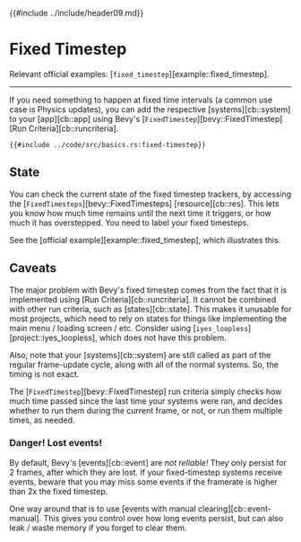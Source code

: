 {{#include ../include/header09.md}}

# Fixed Timestep

Relevant official examples:
[`fixed_timestep`][example::fixed_timestep].

---

If you need something to happen at fixed time intervals (a common use case
is Physics updates), you can add the respective [systems][cb::system] to
your [app][cb::app] using Bevy's [`FixedTimestep`][bevy::FixedTimestep]
[Run Criteria][cb::runcriteria].

```rust,no_run,noplayground
{{#include ../code/src/basics.rs:fixed-timestep}}
```

## State

You can check the current state of the fixed timestep trackers, by accessing
the [`FixedTimesteps`][bevy::FixedTimesteps] [resource][cb::res]. This lets
you know how much time remains until the next time it triggers, or how much
it has overstepped. You need to label your fixed timesteps.

See the [official example][example::fixed_timestep], which illustrates this.

## Caveats

The major problem with Bevy's fixed timestep comes from the fact that
it is implemented using [Run Criteria][cb::runcriteria]. It cannot be
combined with other run criteria, such as [states][cb::state]. This makes
it unusable for most projects, which need to rely on states for things
like implementing the main menu / loading screen / etc. Consider using
[`iyes_loopless`][project::iyes_loopless], which does not have this problem.

Also, note that your [systems][cb::system] are still called as part of the
regular frame-update cycle, along with all of the normal systems. So, the
timing is not exact.

The [`FixedTimestep`][bevy::FixedTimestep] run criteria simply checks how much
time passed since the last time your systems were ran, and decides whether
to run them during the current frame, or not, or run them multiple times,
as needed.

### **Danger!** Lost events!

By default, Bevy's [events][cb::event] are *not reliable!* They only persist
for 2 frames, after which they are lost. If your fixed-timestep systems
receive events, beware that you may miss some events if the framerate is
higher than 2x the fixed timestep.

One way around that is to use [events with manual
clearing][cb::event-manual]. This gives you control over how long events
persist, but can also leak / waste memory if you forget to clear them.
